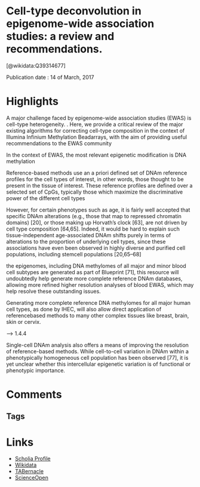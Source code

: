 
Cell-type deconvolution in epigenome-wide association studies: a review and recommendations.
============================================================================================
  
  [@wikidata:Q39314677]  
  
Publication date : 14 of March, 2017  

# Highlights
A major challenge faced by epigenome-wide association studies (EWAS) is cell-type
heterogeneity. 
. Here, we provide a critical review of the major existing
algorithms for correcting cell-type composition in the context of Illumina Infinium
Methylation Beadarrays, with the aim of providing useful recommendations to the
EWAS community

In the context of EWAS, the most relevant
epigenetic modification is DNA methylation


Reference-based
methods use an a priori defined set of DNAm reference
profiles for the cell types of interest, in other words,
those thought to be present in the tissue of interest.
These reference profiles are defined over a selected
set of CpGs, typically those which maximize the discriminative power of the different cell types

However, for certain phenotypes such as
age, it is fairly well accepted that specific DNAm
alterations (e.g., those that map to repressed chromatin
domains) [20], or those making up Horvath’s clock [63],
are not driven by cell type composition [64,65]. Indeed,
it would be hard to explain such tissue-independent
age-associated DNAm shifts purely in terms of alterations to the proportion of underlying cell types, since
these associations have even been observed in highly
diverse and purified cell populations, including stemcell populations [20,65–68]

the epigenomes, including DNA methylomes of all major and minor blood
cell subtypes are generated as part of Blueprint [71],
this resource will undoubtedly help generate more
complete reference DNAm databases, allowing more
refined higher resolution analyses of blood EWAS,
which may help resolve these outstanding issues. 


Generating more complete reference DNA methylomes for all major human cell types, as done by
IHEC, will also allow direct application of referencebased methods to many other complex tissues like
breast, brain, skin or cervix.

--> 1.4.4

Single-cell DNAm analysis also offers a means of
improving the resolution of reference-based methods.
While cell-to-cell variation in DNAm within a phenotypically homogeneous cell population has been
observed [77], it is yet unclear whether this intercellular epigenetic variation is of functional or phenotypic
importance.

# Comments

## Tags

# Links
  
 * [Scholia Profile](https://scholia.toolforge.org/work/Q39314677)  
 * [Wikidata](https://www.wikidata.org/wiki/Q39314677)  
 * [TABernacle](https://tabernacle.toolforge.org/?#/tab/manual/Q39314677/P921%3BP4510)  
 * [ScienceOpen](https://www.scienceopen.com/search#('v'~3_'id'~''_'isExactMatch'~true_'context'~null_'kind'~77_'order'~0_'orderLowestFirst'~false_'query'~'Cell-type%20deconvolution%20in%20epigenome-wide%20association%20studies%3A%20a%20review%20and%20recommendations.'_'filters'~!*_'hideOthers'~false))  
